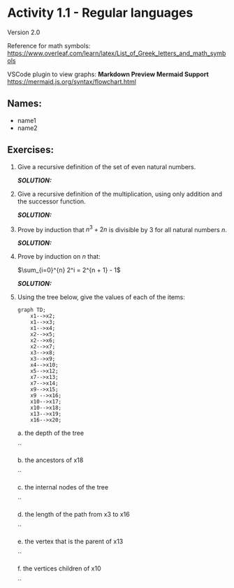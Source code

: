 # Activity 1.1 - Regular languages
Version 2.0

Reference for math symbols:
https://www.overleaf.com/learn/latex/List_of_Greek_letters_and_math_symbols

VSCode plugin to view graphs:
**Markdown Preview Mermaid Support**
https://mermaid.js.org/syntax/flowchart.html

## Names:
- name1
- name2


## Exercises:

1. Give a recursive definition of the set of even natural numbers.

    _**SOLUTION:**_



0. Give a recursive definition of the multiplication, using only addition and the successor function.

    _**SOLUTION:**_


0. Prove by induction that $n^3 + 2n$ is divisible by 3 for all natural numbers $n$.

    _**SOLUTION:**_


0. Prove by induction on $n$ that:

    $\sum_{i=0}^{n} 2^i = 2^{n + 1} - 1$

    _**SOLUTION:**_




0. Using the tree below, give the values of each of the items:

    ```mermaid
    graph TD;
        x1-->x2;
        x1-->x3;
        x1-->x4;
        x2-->x5;
        x2-->x6;
        x2-->x7;
        x3-->x8;
        x3-->x9;
        x4-->x10;
        x5-->x12;
        x7-->x13;
        x7-->x14;
        x9-->x15;
        x9 -->x16;
        x10-->x17;
        x10-->x18;
        x13-->x19;
        x16-->x20;
    ```


    a. the depth of the tree

    ``

    b. the ancestors of x18

    ``

    c. the internal nodes of the tree

    ``

    d. the length of the path from x3 to x16

    ``

    e. the vertex that is the parent of x13

    ``

    f. the vertices children of x10

    ``